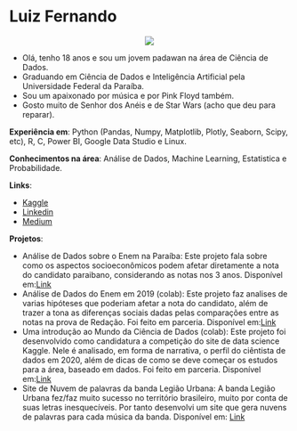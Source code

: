 # Luiz Fernando

<p align="center">
  <img src="https://media-exp1.licdn.com/dms/image/C4D16AQEHt-e3bpfLLQ/profile-displaybackgroundimage-shrink_200_800/0/1607656228729?e=1617235200&v=beta&t=dZTWIwB_Lc2BYqxVIUQrwjSfzyuoifTqOvhV7ZLV9O4" >
</p>



* Olá, tenho 18 anos e sou um jovem padawan na área de Ciência de Dados. 
* Graduando em Ciência de Dados e Inteligência Artificial pela Universidade Federal da Paraíba. 
* Sou um apaixonado por música e por Pink Floyd também.
* Gosto muito de Senhor dos Anéis e de Star Wars (acho que deu para reparar). 

**Experiência em**: Python (Pandas, Numpy, Matplotlib, Plotly, Seaborn, Scipy, etc), R, C, Power BI, Google Data Studio e Linux.

**Conhecimentos na área**: Análise de Dados, Machine Learning, Estatistica e Probabilidade.

**Links**:

* [Kaggle](https://www.kaggle.com/luizfernando632)
* [Linkedin](https://www.linkedin.com/in/luiz-fernando-3a22b41a6/)
* [Medium](https://luizfernando1012000.medium.com/)

**Projetos**:

* Análise de Dados sobre o Enem na Paraíba: Este projeto fala sobre como os aspectos socioeconômicos podem afetar diretamente a nota do candidato paraibano, considerando as notas nos 3 anos. Disponível em:[Link](https://github.com/luiz826/analise_de_dados/blob/main/Analisando_dados_do_Enem_na_Para%C3%ADba.ipynb)
* Análise de Dados do Enem em 2019 (colab): Este projeto faz analises de varias hipóteses que poderiam afetar a nota do candidato,
além de trazer a tona as diferenças sociais dadas pelas comparações entre as notas na prova de Redação. Foi feito em parceria. Disponível em:[Link](https://github.com/luiz826/analise_de_dados/blob/main/Projeto_Introdu%C3%A7%C3%A3o_a_Programa%C3%A7%C3%A3o%20-%20Analise%20dos%20dados%20do%20Enem%202019.ipynb)
* Uma introdução ao Mundo da Ciência de Dados (colab): Este projeto foi desenvolvido como candidatura a competição do site de data science Kaggle. Nele é analisado, em forma de narrativa, o perfil do ciêntista de dados em 2020, além de dicas de como se deve começar os estudos para a área, baseado em
dados. Foi feito em parceria. Disponível em:[Link](https://www.kaggle.com/caiochacon/an-introduction-to-data-science-world)
* Site de Nuvem de palavras da banda Legião Urbana: A banda Legião Urbana fez/faz muito sucesso no território brasileiro, muito por conta de suas letras inesquecíveis. Por tanto desenvolvi um site que gera nuvens de palavras para cada música da banda. Disponível em: [Link](https://share.streamlit.io/luiz826/site_nuvemdepalavraslu/main)
